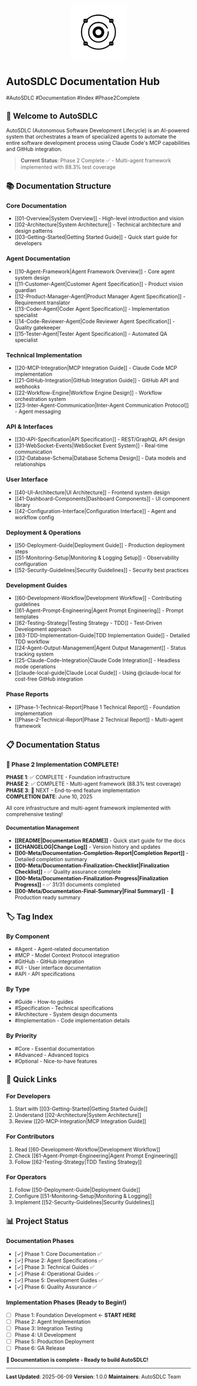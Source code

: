 <div align="center">
  <img src="../public/images/AutoSDLC_Logo.svg" alt="AutoSDLC Logo" width="150">
</div>

# AutoSDLC Documentation Hub

#AutoSDLC #Documentation #Index #Phase2Complete

## 🚀 Welcome to AutoSDLC

AutoSDLC (Autonomous Software Development Lifecycle) is an AI-powered system that orchestrates a team of specialized agents to automate the entire software development process using Claude Code's MCP capabilities and GitHub integration.

> **Current Status**: Phase 2 Complete ✅ - Multi-agent framework implemented with 88.3% test coverage

## 📚 Documentation Structure

### Core Documentation
- [[01-Overview|System Overview]] - High-level introduction and vision
- [[02-Architecture|System Architecture]] - Technical architecture and design patterns
- [[03-Getting-Started|Getting Started Guide]] - Quick start guide for developers

### Agent Documentation
- [[10-Agent-Framework|Agent Framework Overview]] - Core agent system design
- [[11-Customer-Agent|Customer Agent Specification]] - Product vision guardian
- [[12-Product-Manager-Agent|Product Manager Agent Specification]] - Requirement translator
- [[13-Coder-Agent|Coder Agent Specification]] - Implementation specialist
- [[14-Code-Reviewer-Agent|Code Reviewer Agent Specification]] - Quality gatekeeper
- [[15-Tester-Agent|Tester Agent Specification]] - Automated QA specialist

### Technical Implementation
- [[20-MCP-Integration|MCP Integration Guide]] - Claude Code MCP implementation
- [[21-GitHub-Integration|GitHub Integration Guide]] - GitHub API and webhooks
- [[22-Workflow-Engine|Workflow Engine Design]] - Workflow orchestration system
- [[23-Inter-Agent-Communication|Inter-Agent Communication Protocol]] - Agent messaging

### API & Interfaces
- [[30-API-Specification|API Specification]] - REST/GraphQL API design
- [[31-WebSocket-Events|WebSocket Event System]] - Real-time communication
- [[32-Database-Schema|Database Schema Design]] - Data models and relationships

### User Interface
- [[40-UI-Architecture|UI Architecture]] - Frontend system design
- [[41-Dashboard-Components|Dashboard Components]] - UI component library
- [[42-Configuration-Interface|Configuration Interface]] - Agent and workflow config

### Deployment & Operations
- [[50-Deployment-Guide|Deployment Guide]] - Production deployment steps
- [[51-Monitoring-Setup|Monitoring & Logging Setup]] - Observability configuration
- [[52-Security-Guidelines|Security Guidelines]] - Security best practices

### Development Guides
- [[60-Development-Workflow|Development Workflow]] - Contributing guidelines
- [[61-Agent-Prompt-Engineering|Agent Prompt Engineering]] - Prompt templates
- [[62-Testing-Strategy|Testing Strategy - TDD]] - Test-Driven Development approach
- [[63-TDD-Implementation-Guide|TDD Implementation Guide]] - Detailed TDD workflow
- [[24-Agent-Output-Management|Agent Output Management]] - Status tracking system
- [[25-Claude-Code-Integration|Claude Code Integration]] - Headless mode operations
- [[claude-local-guide|Claude Local Guide]] - Using @claude-local for cost-free GitHub integration

### Phase Reports
- [[Phase-1-Technical-Report|Phase 1 Technical Report]] - Foundation implementation
- [[Phase-2-Technical-Report|Phase 2 Technical Report]] - Multi-agent framework

## 📋 Documentation Status

### 🎉 Phase 2 Implementation COMPLETE!

**PHASE 1**: ✅ COMPLETE - Foundation infrastructure  
**PHASE 2**: ✅ COMPLETE - Multi-agent framework (88.3% test coverage)  
**PHASE 3**: 🔄 NEXT - End-to-end feature implementation  
**COMPLETION DATE**: June 10, 2025

All core infrastructure and multi-agent framework implemented with comprehensive testing!

#### Documentation Management
- **[[README|Documentation README]]** - Quick start guide for the docs
- **[[CHANGELOG|Change Log]]** - Version history and updates
- **[[00-Meta/Documentation-Completion-Report|Completion Report]]** - Detailed completion summary
- **[[00-Meta/Documentation-Finalization-Checklist|Finalization Checklist]]** - ✅ Quality assurance complete
- **[[00-Meta/Documentation-Finalization-Progress|Finalization Progress]]** - ✅ 31/31 documents completed
- **[[00-Meta/Documentation-Final-Summary|Final Summary]]** - 🎉 Production ready summary

## 🏷️ Tag Index

### By Component
- #Agent - Agent-related documentation
- #MCP - Model Context Protocol integration
- #GitHub - GitHub integration
- #UI - User interface documentation
- #API - API specifications

### By Type
- #Guide - How-to guides
- #Specification - Technical specifications
- #Architecture - System design documents
- #Implementation - Code implementation details

### By Priority
- #Core - Essential documentation
- #Advanced - Advanced topics
- #Optional - Nice-to-have features

## 🎯 Quick Links

### For Developers
1. Start with [[03-Getting-Started|Getting Started Guide]]
2. Understand [[02-Architecture|System Architecture]]
3. Review [[20-MCP-Integration|MCP Integration Guide]]

### For Contributors
1. Read [[60-Development-Workflow|Development Workflow]]
2. Check [[61-Agent-Prompt-Engineering|Agent Prompt Engineering]]
3. Follow [[62-Testing-Strategy|TDD Testing Strategy]]

### For Operators
1. Follow [[50-Deployment-Guide|Deployment Guide]]
2. Configure [[51-Monitoring-Setup|Monitoring & Logging]]
3. Implement [[52-Security-Guidelines|Security Guidelines]]

## 📊 Project Status

### Documentation Phases
- [✓] Phase 1: Core Documentation ✅
- [✓] Phase 2: Agent Specifications ✅
- [✓] Phase 3: Technical Guides ✅
- [✓] Phase 4: Operational Guides ✅
- [✓] Phase 5: Development Guides ✅
- [✓] Phase 6: Quality Assurance ✅

### Implementation Phases (Ready to Begin!)
- [ ] Phase 1: Foundation Development ← **START HERE**
- [ ] Phase 2: Agent Implementation
- [ ] Phase 3: Integration Testing
- [ ] Phase 4: UI Development
- [ ] Phase 5: Production Deployment
- [ ] Phase 6: GA Release

**🚀 Documentation is complete - Ready to build AutoSDLC!**

---

**Last Updated**: 2025-06-09
**Version**: 1.0.0
**Maintainers**: AutoSDLC Team